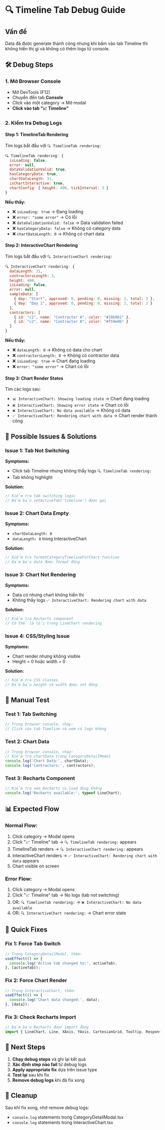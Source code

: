 # 🔍 Timeline Tab Debug Guide

## Vấn đề
Data đã được generate thành công nhưng khi bấm vào tab Timeline thì không hiển thị gì và không có thêm logs từ console.

## 🛠️ Debug Steps

### 1. Mở Browser Console
- Mở DevTools (F12)
- Chuyển đến tab **Console**
- Click vào một category → Mở modal
- **Click vào tab "📈 Timeline"**

### 2. Kiểm tra Debug Logs

#### **Step 1: TimelineTab Rendering**
Tìm logs bắt đầu với `🔍 TimelineTab rendering:`
```javascript
🔍 TimelineTab rendering: {
  isLoading: false,
  error: null,
  dataValidationValid: true,
  hasCategoryData: true,
  chartDataLength: 31,
  isChartInteractive: true,
  chartConfig: { height: 400, tickInterval: 3 }
}
```

**Nếu thấy:**
- ❌ `isLoading: true` → Đang loading
- ❌ `error: "some error"` → Có lỗi
- ❌ `dataValidationValid: false` → Data validation failed
- ❌ `hasCategoryData: false` → Không có category data
- ❌ `chartDataLength: 0` → Không có chart data

#### **Step 2: InteractiveChart Rendering**
Tìm logs bắt đầu với `🔍 InteractiveChart rendering:`
```javascript
🔍 InteractiveChart rendering: {
  dataLength: 31,
  contractorsLength: 3,
  height: 400,
  isLoading: false,
  error: null,
  sampleData: [
    { day: "Start", approved: 0, pending: 0, missing: 2, total: 2 },
    { day: "Day 1", approved: 0, pending: 0, missing: 2, total: 2 }
  ],
  contractors: [
    { id: "c1", name: "Contractor A", color: "#10b981" },
    { id: "c2", name: "Contractor B", color: "#f59e0b" }
  ]
}
```

**Nếu thấy:**
- ❌ `dataLength: 0` → Không có data cho chart
- ❌ `contractorsLength: 0` → Không có contractor data
- ❌ `isLoading: true` → Chart đang loading
- ❌ `error: "some error"` → Chart có lỗi

#### **Step 3: Chart Render States**
Tìm các logs sau:
- `📊 InteractiveChart: Showing loading state` → Chart đang loading
- `❌ InteractiveChart: Showing error state` → Chart có lỗi
- `❌ InteractiveChart: No data available` → Không có data
- `✅ InteractiveChart: Rendering chart with data` → Chart render thành công

## 🔧 Possible Issues & Solutions

### Issue 1: Tab Not Switching
**Symptoms:**
- Click tab Timeline nhưng không thấy logs `🔍 TimelineTab rendering:`
- Tab không highlight

**Solution:**
```typescript
// Kiểm tra tab switching logic
// Đảm bảo setActiveTab('timeline') được gọi
```

### Issue 2: Chart Data Empty
**Symptoms:**
- `chartDataLength: 0`
- `dataLength: 0` trong InteractiveChart

**Solution:**
```typescript
// Kiểm tra formatCategoryTimelineForChart function
// Đảm bảo data được format đúng
```

### Issue 3: Chart Not Rendering
**Symptoms:**
- Data có nhưng chart không hiển thị
- Không thấy logs `✅ InteractiveChart: Rendering chart with data`

**Solution:**
```typescript
// Kiểm tra Recharts component
// Có thể là lỗi trong LineChart rendering
```

### Issue 4: CSS/Styling Issue
**Symptoms:**
- Chart render nhưng không visible
- Height = 0 hoặc width = 0

**Solution:**
```typescript
// Kiểm tra CSS classes
// Đảm bảo height và width được set đúng
```

## 🧪 Manual Test

### Test 1: Tab Switching
```javascript
// Trong browser console, chạy:
// Click vào tab Timeline và xem có logs không
```

### Test 2: Chart Data
```javascript
// Trong browser console, chạy:
// Kiểm tra chartData trong CategoryDetailModal
console.log('Chart Data:', chartData);
console.log('Contractors:', contractors);
```

### Test 3: Recharts Component
```javascript
// Kiểm tra xem Recharts có load đúng không
console.log('Recharts available:', typeof LineChart);
```

## 📊 Expected Flow

### Normal Flow:
1. Click category → Modal opens
2. Click "📈 Timeline" tab → `🔍 TimelineTab rendering:` appears
3. TimelineTab renders → `🔍 InteractiveChart rendering:` appears
4. InteractiveChart renders → `✅ InteractiveChart: Rendering chart with data` appears
5. Chart visible on screen

### Error Flow:
1. Click category → Modal opens
2. Click "📈 Timeline" tab → No logs (tab not switching)
3. OR: `🔍 TimelineTab rendering:` → `❌ InteractiveChart: No data available`
4. OR: `🔍 InteractiveChart rendering:` → Chart error state

## 🚀 Quick Fixes

### Fix 1: Force Tab Switch
```typescript
// Trong CategoryDetailModal, thêm:
useEffect(() => {
  console.log('Active tab changed to:', activeTab);
}, [activeTab]);
```

### Fix 2: Force Chart Render
```typescript
// Trong InteractiveChart, thêm:
useEffect(() => {
  console.log('Chart data changed:', data);
}, [data]);
```

### Fix 3: Check Recharts Import
```typescript
// Đảm bảo Recharts được import đúng
import { LineChart, Line, XAxis, YAxis, CartesianGrid, Tooltip, ResponsiveContainer, Legend, Brush, ReferenceArea } from 'recharts';
```

## 📝 Next Steps

1. **Chạy debug steps** và ghi lại kết quả
2. **Xác định step nào fail** từ debug logs
3. **Apply appropriate fix** dựa trên issue type
4. **Test lại** sau khi fix
5. **Remove debug logs** khi đã fix xong

## 🔄 Cleanup

Sau khi fix xong, nhớ remove debug logs:
- `console.log` statements trong CategoryDetailModal.tsx
- `console.log` statements trong InteractiveChart.tsx
